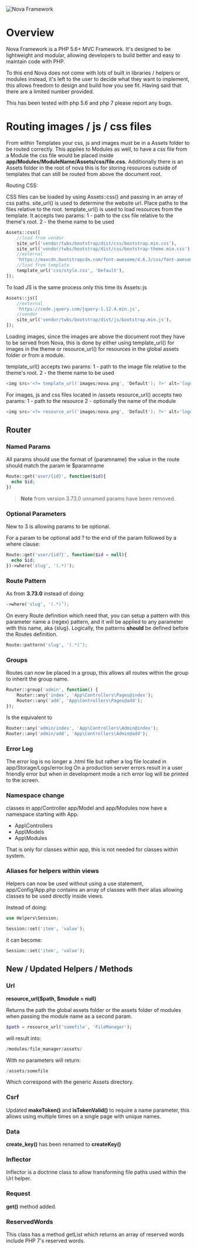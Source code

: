 ![Nova Framework](http://novaframework.com/app/templates/publicthemes/nova/images/nova.png)

# Overview
Nova Framework is a PHP 5.6+ MVC Framework. It's designed to be lightweight and modular, allowing developers to build better and easy to maintain code with PHP.

To this end Nova does not come with lots of built in libraries / helpers or modules instead, it's left to the user to decide what they want to implement, this allows freedom to design and build how you see fit. Having said that there are a limited number provided.

This has been tested with php 5.6 and php 7 please report any bugs.

# Routing images / js / css files
From within Templates your css, js and images must be in a Assets folder to be routed correctly. This applies to Modules as well, to have a css file from a Module the css file would be placed inside **app/Modules/ModuleName/Assets/css/file.css.** Additionally there is an Assets folder in the root of nova this is for storing resources outside of templates that can still be routed from above the document root.

Routing CSS:

CSS files can be loaded by using Assets::css() and passing in an array of css paths.
site_url() is used to determine the website url. Place paths to the files relative to the root.
template_url() is used to load resources from the template. It accepts two params:
1 - path to the css file relative to the theme's root.
2 - the theme name to be used

```php
Assets::css([
    //load from vendor
    site_url('vendor/twbs/bootstrap/dist/css/bootstrap.min.css'),
    site_url('vendor/twbs/bootstrap/dist/css/bootstrap-theme.min.css'),
    //external
    'https://maxcdn.bootstrapcdn.com/font-awesome/4.6.3/css/font-awesome.min.css',
    //load from template
    template_url('css/style.css', 'Default'),
]);
```

To load JS is the same process only this time its Assets::js

```php
Assets::js([
    //external
    'https://code.jquery.com/jquery-1.12.4.min.js',
    //vendor
    site_url('vendor/twbs/bootstrap/dist/js/bootstrap.min.js'),
]);
```

Loading images, since the images are above the document root they have to be served from Nova, this is done by either using template_url() for images in the theme or resource_url() for resources in the global assets folder or from a module.

template_url() accepts two params:
1 - path to the image file relative to the theme's root.
2 - the theme name to be used

```php
<img src='<?= template_url('images/nova.png', 'Default'); ?>' alt='logo'>
```

For images, js and css files located in /assets
resource_url() accepts two params:
1 - path to the resource
2 - optionally the name of the module

```php
<img src='<?= resource_url('images/nova.png', 'Default'); ?>' alt='logo'>
```

## Router

### Named Params

All params should use the format of {paramname} the value in the route should match the param ie $paramname

```php
Route::get('user/{id}', function($id){
  echo $id;
})
```

>**Note**  from version 3.73.0 unnamed params have been removed.

### Optional Parameters
New to 3 is allowing params to be optional.

For a param to be optional add ? to the end of the param followed by a where clause:

```php
Route::get('user/{id?}', function($id = null){
  echo $id;
})->where('slug', '(.*)');
```

### Route Pattern

As from **3.73.0** instead of doing:

```php
->where('slug', '(.*)’); 
```

On every Route definition which need that, you can setup a pattern with this parameter name a (regex) pattern, and it will be applied to any parameter with this name, aka {slug}.
Logically, the patterns **should** be defined before the Routes definition.

```php
Route::pattern('slug', '(.*)’);
```


### Groups
Routes can now be placed in a group, this allows all routes within the group to inherit the group name.

```php
Router::group('admin', function() {
    Router::any('index', 'App\Controllers\Pages@index');
    Router::any('add', 'App\Controllers\Pages@add');
});
```
Is the equivalent to

```php
Router::any('admin/index', 'App\Controllers\Admin@index');
Router::any('admin/add', 'App\Controllers\Admin@add');
```

### Error Log
The error log is no longer a .html file but rather a log file located in app/Storage/Logs/error.log On a production server errors result in a user friendly error but when in development mode a rich error log will be printed to the screen.


### Namespace change
classes in app/Controller app/Model and app/Modules now have a namespace starting with App.

* App\Controllers
* App\Models
* App\Modules

That is only for classes within app, this is not needed for classes within system.

### Aliases for helpers within views
Helpers can now be used without using a use statement, app/Config/App.php contains an array of classes with their alias allowing classes to be used directly inside views.

Instead of doing:

```php
use Helpers\Session;

Session::set('item', 'value');

```
it can become:

```php
Session::set('item', 'value');
```

## New / Updated Helpers / Methods

### Url

**resource_url($path, $module = null)** 

Returns the path the global assets folder or the assets folder of modules when passing the module name as a second param.

```php
$path = resource_url('somefile', 'FileManager');
```
will result into:

```php
/modules/file_manager/assets/
```
With no parameters will return:

```php
/assets/somefile
```
Which correspond with the generic Assets directory.

### Csrf
Updated **makeToken()** and **isTokenValid()** to require a name parameter, this allows using multiple times on a single page with unique names.

### Data
**create_key()** has been renamed to **createKey()**

### Inflector
Inflector is a doctrine class to allow transforming file paths used within the Url helper.

### Request
**get()** method added.

### ReservedWords
This class has a method getList which returns an array of reserved words include PHP 7's reserved words.
